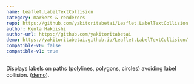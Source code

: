 ```yaml
---
name: Leaflet.LabelTextCollision
category: markers-&-renderers
repo: https://github.com/yakitoritabetai/Leaflet.LabelTextCollision
author: Kenta Hakoishi
author-url: https://github.com/yakitoritabetai
demo: https://yakitoritabetai.github.io/Leaflet.LabelTextCollision/
compatible-v0: false
compatible-v1: true
---
```


Displays labels on paths (polylines, polygons, circles) avoiding label collision. (<a href="https://yakitoritabetai.github.io/Leaflet.LabelTextCollision/">demo</a>).

